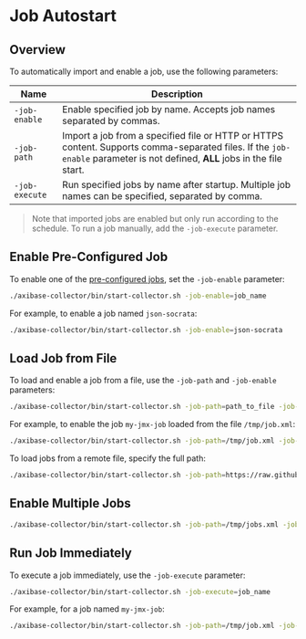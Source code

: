 # Job Autostart

## Overview

To automatically import and enable a job, use the following parameters:

**Name** | **Description**
----- | -----
`-job-enable` | Enable specified job by name. Accepts job names separated by commas.
`-job-path` | Import a job from a specified file or HTTP or HTTPS content. Supports comma-separated files. If the `job-enable` parameter is not defined, **ALL** jobs in the file start.
`-job-execute` | Run specified jobs by name after startup. Multiple job names can be specified, separated by comma.

> Note that imported jobs are enabled but only run according to the schedule. To run a job manually, add the `-job-execute` parameter.

## Enable Pre-Configured Job

To enable one of the [pre-configured jobs](./pre-configured-jobs.md), set the `-job-enable` parameter:

```sh
./axibase-collector/bin/start-collector.sh -job-enable=job_name
```

For example, to enable a job named `json-socrata`:

```sh
./axibase-collector/bin/start-collector.sh -job-enable=json-socrata
```

## Load Job from File

To load and enable a job from a file, use the `-job-path` and `-job-enable` parameters:

```sh
./axibase-collector/bin/start-collector.sh -job-path=path_to_file -job-enable=job_name
```

For example, to enable the job `my-jmx-job` loaded from the file `/tmp/job.xml`:

```sh
./axibase-collector/bin/start-collector.sh -job-path=/tmp/job.xml -job-enable=my-jmx-job
```

To load jobs from a remote file, specify the full path:

```sh
./axibase-collector/bin/start-collector.sh -job-path=https://raw.githubusercontent.com/axibase/axibase-collector/master/job-templates/icmp-ping.xml
```

## Enable Multiple Jobs

```sh
./axibase-collector/bin/start-collector.sh -job-path=/tmp/jobs.xml -job-enable=json-job,tcp-job
```

## Run Job Immediately

To execute a job immediately, use the `-job-execute` parameter:

```sh
./axibase-collector/bin/start-collector.sh -job-execute=job_name
```

For example, for a job named `my-jmx-job`:

```sh
./axibase-collector/bin/start-collector.sh -job-path=/tmp/job.xml -job-enable=my-jmx-job -job-execute=json-my-jmx-job
```
